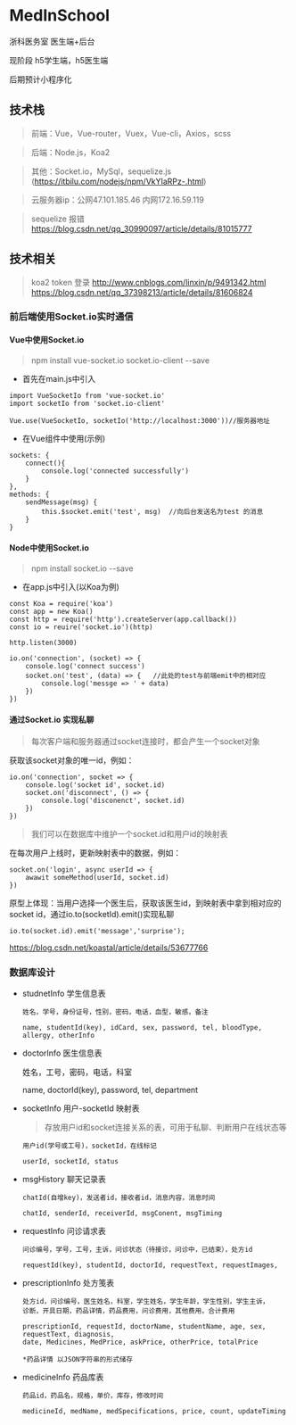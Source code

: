 # MedInSchool

浙科医务室 医生端+后台

现阶段 h5学生端，h5医生端

后期预计小程序化
## 技术栈

>前端：Vue，Vue-router，Vuex，Vue-cli，Axios，scss

>后端：Node.js，Koa2

>其他：Socket.io，MySql，sequelize.js (https://itbilu.com/nodejs/npm/VkYIaRPz-.html)

>云服务器ip：公网47.101.185.46  内网172.16.59.119

>sequelize 报错 https://blog.csdn.net/qq_30990097/article/details/81015777

## 技术相关

> koa2 token 登录 http://www.cnblogs.com/linxin/p/9491342.html  
https://blog.csdn.net/qq_37398213/article/details/81606824

### 前后端使用Socket.io实时通信

#### Vue中使用Socket.io

>npm install vue-socket.io socket.io-client --save

- 首先在main.js中引入
```
import VueSocketIo from 'vue-socket.io'
import socketIo from 'socket.io-client'

Vue.use(VueSocketIo, socketIo('http://localhost:3000'))//服务器地址
```
- 在Vue组件中使用(示例)
```
sockets: {
    connect(){
        console.log('connected successfully')
    }
},
methods: {
    sendMessage(msg) {
        this.$socket.emit('test', msg)  //向后台发送名为test 的消息
    }
}
```
#### Node中使用Socket.io

> npm install socket.io --save

- 在app.js中引入(以Koa为例)
```
const Koa = require('koa')
const app = new Koa()
const http = require('http').createServer(app.callback())
const io = reuire('socket.io')(http)

http.listen(3000)

io.on('connection', (socket) => {
    console.log('connect success')
    socket.on('test', (data) => {   //此处的test与前端emit中的相对应
        console.log('messge => ' + data)
    })
})
```

#### 通过Socket.io 实现私聊

>每次客户端和服务器通过socket连接时，都会产生一个socket对象

获取该socket对象的唯一id，例如：
```
io.on('connection', socket => {
    console.log('socket id', socket.id)
    socket.on('disconnect', () => {
        console.log('disconenct', socket.id)
    })
})
```
>我们可以在数据库中维护一个socket.id和用户id的映射表

在每次用户上线时，更新映射表中的数据，例如：
```
socket.on('login', async userId => {
    awawit someMethod(userId, socket.id)
})
```
原型上体现：当用户选择一个医生后，获取该医生id，到映射表中拿到相对应的socket id，通过io.to(socketId).emit()实现私聊
```
io.to(socket.id).emit('message','surprise'); 
```
https://blog.csdn.net/koastal/article/details/53677766


### 数据库设计

- studnetInfo 学生信息表

  ```
  姓名，学号，身份证号，性别，密码，电话，血型，敏感，备注

  name, studentId(key), idCard, sex, password, tel, bloodType, allergy, otherInfo
  ```
- doctorInfo 医生信息表

  姓名，工号，密码，电话，科室

  name, doctorId(key), password, tel, department

- socketInfo 用户-socketId 映射表
  > 存放用户id和socket连接关系的表，可用于私聊、判断用户在线状态等

  ```
  用户id(学号或工号)，socketId，在线标记

  userId, socketId, status  
  ```
- msgHistory 聊天记录表
  ```
  chatId(自增key)，发送者id，接收者id，消息内容，消息时间
  
  chatId, senderId, receiverId, msgConent, msgTiming
  ```
  
- requestInfo 问诊请求表

  ```
  问诊编号，学号，工号，主诉，问诊状态（待接诊，问诊中，已结束），处方id
    
  requestId(key), studentId, doctorId, requestText, requestImages, 
  ```

- prescriptionInfo 处方笺表

  ```
  处方id，问诊编号，医生姓名，科室，学生姓名，学生年龄，学生性别，学生主诉，
  诊断，开具日期，药品详情，药品费用，问诊费用，其他费用，合计费用
  
  prescriptionId, requestId, doctorName, studentName, age, sex, requestText, diagnosis, 
  date, Medicines, MedPrice, askPrice, otherPrice, totalPrice
  
  *药品详情 以JSON字符串的形式储存
  ```
 
- medicineInfo 药品库表
  ```
  药品id，药品名，规格，单价，库存，修改时间
  
  medicineId, medName, medSpecifications, price, count, updateTiming
  ```
